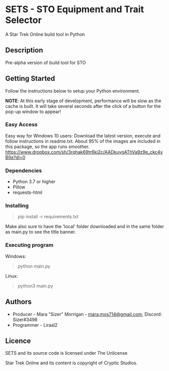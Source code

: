 # SETS - STO Equipment and Trait Selector
A Star Trek Online build tool in Python

## Description

Pre-alpha version of build tool for STO

## Getting Started
Follow the instructions below to setup your Python environment.

**NOTE**: At this early stage of development, performance will be slow as the cache is built. It will take several seconds after the click of a button for the pop-up window to appear!

### Easy Access
Easy way for Windows 10 users: Download the latest version, execute and follow instructions in readme.txt. About 95% of the images are included in this package, so the app runs smoother.
https://www.dropbox.com/sh/3rqhak69tr6ki2c/AADkuygAThVa9z9e_ckc4vB9a?dl=0

### Dependencies

* Python 3.7 or higher
* Pillow
* requests-html

### Installing

> pip install -r requirements.txt

Make also sure to have the 'local' folder downloaded and in the same folder as main.py to see the title banner.

### Executing program

Windows:
> python main.py

Linux:
> python3 main.py

## Authors

* Producer - Mara "Sizer" Morrigan - mara.mos714@gmail.com, Discord: Sizer#3498
* Programmer - Liraal2

## Licence

SETS and its source code is licensed under The Unlicense

Star Trek Online and its content is copyright of Cryptic Studios.
